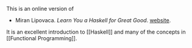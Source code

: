 This is an online version of

- Miran Lipovaca. _Learn You a Haskell for Great Good_. [website](http://learnyouahaskell.com/chapters).

It is an excellent introduction to [[Haskell]] and many of the concepts in [[Functional Programming]].